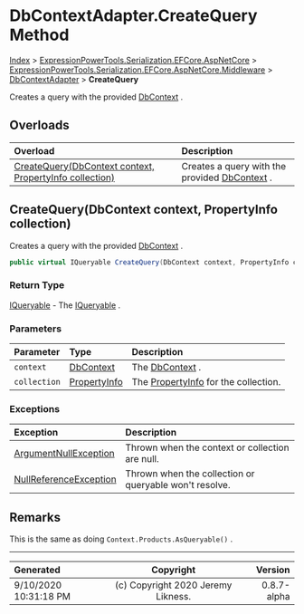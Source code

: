 ﻿# DbContextAdapter.CreateQuery Method

[Index](../index.md) > [ExpressionPowerTools.Serialization.EFCore.AspNetCore](ExpressionPowerTools.Serialization.EFCore.AspNetCore.a.md) > [ExpressionPowerTools.Serialization.EFCore.AspNetCore.Middleware](ExpressionPowerTools.Serialization.EFCore.AspNetCore.Middleware.n.md) > [DbContextAdapter](ExpressionPowerTools.Serialization.EFCore.AspNetCore.Middleware.DbContextAdapter.cs.md) > **CreateQuery**

Creates a query with the provided [DbContext](https://docs.microsoft.com/dotnet/api/microsoft.entityframeworkcore.dbcontext) .

## Overloads

| Overload | Description |
| :-- | :-- |
| [CreateQuery(DbContext context, PropertyInfo collection)](#createquerydbcontext-context-propertyinfo-collection) | Creates a query with the provided [DbContext](https://docs.microsoft.com/dotnet/api/microsoft.entityframeworkcore.dbcontext) . |
## CreateQuery(DbContext context, PropertyInfo collection)

Creates a query with the provided [DbContext](https://docs.microsoft.com/dotnet/api/microsoft.entityframeworkcore.dbcontext) .

```csharp
public virtual IQueryable CreateQuery(DbContext context, PropertyInfo collection)
```

### Return Type

 [IQueryable](https://docs.microsoft.com/dotnet/api/system.linq.iqueryable)  - The [IQueryable](https://docs.microsoft.com/dotnet/api/system.linq.iqueryable) .

### Parameters

| Parameter | Type | Description |
| :-- | :-- | :-- |
| `context` | [DbContext](https://docs.microsoft.com/dotnet/api/microsoft.entityframeworkcore.dbcontext) | The [DbContext](https://docs.microsoft.com/dotnet/api/microsoft.entityframeworkcore.dbcontext) . |
| `collection` | [PropertyInfo](https://docs.microsoft.com/dotnet/api/system.reflection.propertyinfo) | The [PropertyInfo](https://docs.microsoft.com/dotnet/api/system.reflection.propertyinfo) for the collection. |

### Exceptions

| Exception | Description |
| :-- | :-- |
| [ArgumentNullException](https://docs.microsoft.com/dotnet/api/system.argumentnullexception) | Thrown when the context or collection are null. |
| [NullReferenceException](https://docs.microsoft.com/dotnet/api/system.nullreferenceexception) | Thrown when the collection or queryable won't resolve. |

## Remarks

This is the same as doing `Context.Products.AsQueryable()` .


---

| Generated | Copyright | Version |
| :-- | :-: | --: |
| 9/10/2020 10:31:18 PM | (c) Copyright 2020 Jeremy Likness. | 0.8.7-alpha |
